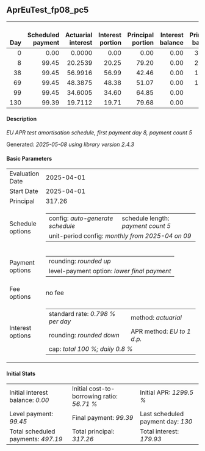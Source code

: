 <h2>AprEuTest_fp08_pc5</h2>
<table>
    <thead style="vertical-align: bottom;">
        <th style="text-align: right;">Day</th>
        <th style="text-align: right;">Scheduled payment</th>
        <th style="text-align: right;">Actuarial interest</th>
        <th style="text-align: right;">Interest portion</th>
        <th style="text-align: right;">Principal portion</th>
        <th style="text-align: right;">Interest balance</th>
        <th style="text-align: right;">Principal balance</th>
        <th style="text-align: right;">Total actuarial interest</th>
        <th style="text-align: right;">Total interest</th>
        <th style="text-align: right;">Total principal</th>
    </thead>
    <tr style="text-align: right;">
        <td class="ci00">0</td>
        <td class="ci01" style="white-space: nowrap;">0.00</td>
        <td class="ci02">0.0000</td>
        <td class="ci03">0.00</td>
        <td class="ci04">0.00</td>
        <td class="ci05">0.00</td>
        <td class="ci06">317.26</td>
        <td class="ci07">0.0000</td>
        <td class="ci08">0.00</td>
        <td class="ci09">0.00</td>
    </tr>
    <tr style="text-align: right;">
        <td class="ci00">8</td>
        <td class="ci01" style="white-space: nowrap;">99.45</td>
        <td class="ci02">20.2539</td>
        <td class="ci03">20.25</td>
        <td class="ci04">79.20</td>
        <td class="ci05">0.00</td>
        <td class="ci06">238.06</td>
        <td class="ci07">20.2539</td>
        <td class="ci08">20.25</td>
        <td class="ci09">79.20</td>
    </tr>
    <tr style="text-align: right;">
        <td class="ci00">38</td>
        <td class="ci01" style="white-space: nowrap;">99.45</td>
        <td class="ci02">56.9916</td>
        <td class="ci03">56.99</td>
        <td class="ci04">42.46</td>
        <td class="ci05">0.00</td>
        <td class="ci06">195.60</td>
        <td class="ci07">77.2454</td>
        <td class="ci08">77.24</td>
        <td class="ci09">121.66</td>
    </tr>
    <tr style="text-align: right;">
        <td class="ci00">69</td>
        <td class="ci01" style="white-space: nowrap;">99.45</td>
        <td class="ci02">48.3875</td>
        <td class="ci03">48.38</td>
        <td class="ci04">51.07</td>
        <td class="ci05">0.00</td>
        <td class="ci06">144.53</td>
        <td class="ci07">125.6330</td>
        <td class="ci08">125.62</td>
        <td class="ci09">172.73</td>
    </tr>
    <tr style="text-align: right;">
        <td class="ci00">99</td>
        <td class="ci01" style="white-space: nowrap;">99.45</td>
        <td class="ci02">34.6005</td>
        <td class="ci03">34.60</td>
        <td class="ci04">64.85</td>
        <td class="ci05">0.00</td>
        <td class="ci06">79.68</td>
        <td class="ci07">160.2335</td>
        <td class="ci08">160.22</td>
        <td class="ci09">237.58</td>
    </tr>
    <tr style="text-align: right;">
        <td class="ci00">130</td>
        <td class="ci01" style="white-space: nowrap;">99.39</td>
        <td class="ci02">19.7112</td>
        <td class="ci03">19.71</td>
        <td class="ci04">79.68</td>
        <td class="ci05">0.00</td>
        <td class="ci06">0.00</td>
        <td class="ci07">179.9447</td>
        <td class="ci08">179.93</td>
        <td class="ci09">317.26</td>
    </tr>
</table>
<h4>Description</h4>
<p><i>EU APR test amortisation schedule, first payment day 8, payment count 5</i></p>
<p>Generated: <i>2025-05-08 using library version 2.4.3</i></p>
<h4>Basic Parameters</h4>
<table>
    <tr>
        <td>Evaluation Date</td>
        <td>2025-04-01</td>
    </tr>
    <tr>
        <td>Start Date</td>
        <td>2025-04-01</td>
    </tr>
    <tr>
        <td>Principal</td>
        <td>317.26</td>
    </tr>
    <tr>
        <td>Schedule options</td>
        <td>
            <table>
                <tr>
                    <td>config: <i>auto-generate schedule</i></td>
                    <td>schedule length: <i><i>payment count</i> 5</i></td>
                </tr>
                <tr>
                    <td colspan="2" style="white-space: nowrap;">unit-period config: <i>monthly from 2025-04 on 09</i></td>
                </tr>
            </table>
        </td>
    </tr>
    <tr>
        <td>Payment options</td>
        <td>
            <table>
                <tr>
                    <td>rounding: <i>rounded up</i></td>
                </tr>
                <tr>
                    <td>level-payment option: <i>lower&nbsp;final&nbsp;payment</i></td>
                </tr>
            </table>
        </td>
    </tr>
    <tr>
        <td>Fee options</td>
        <td>no fee
        </td>
    </tr>
    <tr>
        <td>Interest options</td>
        <td>
            <table>
                <tr>
                    <td>standard rate: <i>0.798 % per day</i></td>
                    <td>method: <i>actuarial</i></td>
                </tr>
                <tr>
                    <td>rounding: <i>rounded down</i></td>
                    <td>APR method: <i>EU to 1 d.p.</i></td>
                </tr>
                <tr>
                    <td colspan="2">cap: <i>total 100 %; daily 0.8 %</td>
                </tr>
            </table>
        </td>
    </tr>
</table>
<h4>Initial Stats</h4>
<table>
    <tr>
        <td>Initial interest balance: <i>0.00</i></td>
        <td>Initial cost-to-borrowing ratio: <i>56.71 %</i></td>
        <td>Initial APR: <i>1299.5 %</i></td>
    </tr>
    <tr>
        <td>Level payment: <i>99.45</i></td>
        <td>Final payment: <i>99.39</i></td>
        <td>Last scheduled payment day: <i>130</i></td>
    </tr>
    <tr>
        <td>Total scheduled payments: <i>497.19</i></td>
        <td>Total principal: <i>317.26</i></td>
        <td>Total interest: <i>179.93</i></td>
    </tr>
</table>